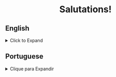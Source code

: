 <h1 align="center">Salutations!</h1>

## English
<details>
<summary>Click to Expand</summary>

### About
This is a simple webpage made in order to practice the fundamentals of HTML and CSS positioning.

### Tech & Tools
<img src="https://img.shields.io/badge/HTML-%20-orange" alt="html-logo" />
<img src="https://img.shields.io/badge/CSS-%20-blue" alt="css-logo" />

### Installation
If you want to open this webpage on your machine, first make a new directory:

```
mkdir rsm-projects
```

Then enter it and clone this repository
```
cd rsm-projects
git clone git@github.com:RafaelSampaioMoura/BasicWebsite.git
```

Then, either open the root directory with VS Code and click "Go Live" on the bottom:
<img src="https://i.imgur.com/ZC1DBaG.png" alt="vs-code-go-live" />

Or simple right-click the html file and open with your preferred web browser.
</details>

## Portuguese
<details>
<summary>Clique para Expandir</summary>

### Sobre
Esse é uma simples página web criada com o intuito de praticar os fundamentos de HTML e posicionamento de CSS.

### Tech & Tools
<img src="https://img.shields.io/badge/HTML-%20-orange" alt="html-logo" />
<img src="https://img.shields.io/badge/CSS-%20-blue" alt="css-logo" />

### Installation
Se você quiser abrir essa página na sua máquina, primeiro crie um novo diretório:

```
mkdir rsm-projects
```

Entre nesse novo diretório e clone o repositório:
```
cd rsm-projects
git clone git@github.com:RafaelSampaioMoura/BasicWebsite.git
```

Depois, você pode abrir a pasta do projeto no VS Code e clicar em "Go Live":
<img src="https://i.imgur.com/ZC1DBaG.png" alt="vs-code-go-live" />

Ou clicar com o botão direito do mouse e abrir o arquivo html no seu navegador de preferência.
</details>
